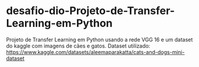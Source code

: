 # desafio-dio-Projeto-de-Transfer-Learning-em-Python

Projeto de Transfer Learning em Python usando a rede VGG 16 e um dataset do kaggle com imagens de cães e gatos.
Dataset utilizado: https://www.kaggle.com/datasets/aleemaparakatta/cats-and-dogs-mini-dataset
